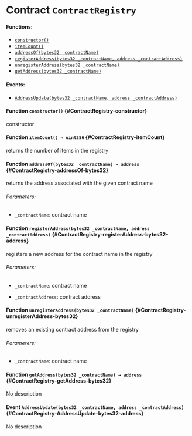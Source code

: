 # Contract `ContractRegistry`



#### Functions:
- [`constructor()`](#ContractRegistry-constructor)
- [`itemCount()`](#ContractRegistry-itemCount)
- [`addressOf(bytes32 _contractName)`](#ContractRegistry-addressOf-bytes32)
- [`registerAddress(bytes32 _contractName, address _contractAddress)`](#ContractRegistry-registerAddress-bytes32-address)
- [`unregisterAddress(bytes32 _contractName)`](#ContractRegistry-unregisterAddress-bytes32)
- [`getAddress(bytes32 _contractName)`](#ContractRegistry-getAddress-bytes32)

#### Events:
- [`AddressUpdate(bytes32 _contractName, address _contractAddress)`](#ContractRegistry-AddressUpdate-bytes32-address)

#### Function `constructor()` {#ContractRegistry-constructor}
constructor
#### Function `itemCount() → uint256` {#ContractRegistry-itemCount}
returns the number of items in the registry

#### Function `addressOf(bytes32 _contractName) → address` {#ContractRegistry-addressOf-bytes32}
returns the address associated with the given contract name

###### Parameters:
- `_contractName`:    contract name

#### Function `registerAddress(bytes32 _contractName, address _contractAddress)` {#ContractRegistry-registerAddress-bytes32-address}
registers a new address for the contract name in the registry

###### Parameters:
- `_contractName`:     contract name

- `_contractAddress`:  contract address
#### Function `unregisterAddress(bytes32 _contractName)` {#ContractRegistry-unregisterAddress-bytes32}
removes an existing contract address from the registry

###### Parameters:
- `_contractName`: contract name
#### Function `getAddress(bytes32 _contractName) → address` {#ContractRegistry-getAddress-bytes32}
No description

#### Event `AddressUpdate(bytes32 _contractName, address _contractAddress)` {#ContractRegistry-AddressUpdate-bytes32-address}
No description
